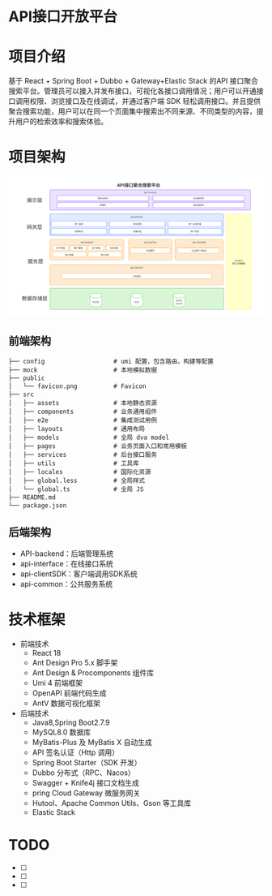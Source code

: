 # API接口开放平台

# 项目介绍

基于 React + Spring Boot + Dubbo + Gateway+Elastic Stack 的API 接口聚合搜索平台。管理员可以接入并发布接口，可视化各接口调用情况；用户可以开通接口调用权限、浏览接口及在线调试，并通过客户端 SDK 轻松调用接口。并且提供聚合搜索功能，用户可以在同一个页面集中搜索出不同来源、不同类型的内容，提升用户的检索效率和搜索体验。

# 项目架构

![img.png](api-backend/doc/img.png)

## 前端架构

```tsx
├── config                   # umi 配置，包含路由，构建等配置
├── mock                     # 本地模拟数据
├── public
│   └── favicon.png          # Favicon
├── src
│   ├── assets               # 本地静态资源
│   ├── components           # 业务通用组件
│   ├── e2e                  # 集成测试用例
│   ├── layouts              # 通用布局
│   ├── models               # 全局 dva model
│   ├── pages                # 业务页面入口和常用模板
│   ├── services             # 后台接口服务
│   ├── utils                # 工具库
│   ├── locales              # 国际化资源
│   ├── global.less          # 全局样式
│   └── global.ts            # 全局 JS
├── README.md
└── package.json
```

## 后端架构

- API-backend：后端管理系统
- api-interface：在线接口系统
- api-clientSDK：客户端调用SDK系统
- api-common：公共服务系统

# ****技术框架****

- 前端技术
    - React 18
    - Ant Design Pro 5.x 脚手架
    - Ant Design & Procomponents 组件库
    - Umi 4 前端框架
    - OpenAPI 前端代码生成
    - AntV 数据可视化框架
- 后端技术
    - Java8,Spring Boot2.7.9
    - MySQL8.0 数据库
    - MyBatis-Plus 及 MyBatis X 自动生成
    - API 签名认证（Http 调用）
    - Spring Boot Starter（SDK 开发）
    - Dubbo 分布式（RPC、Nacos）
    - Swagger + Knife4j 接口文档生成
    - pring Cloud Gateway 微服务网关
    - Hutool、Apache Common Utils、Gson 等工具库
    - Elastic Stack

# TODO

- [ ] 
- [ ] 
- [ ]